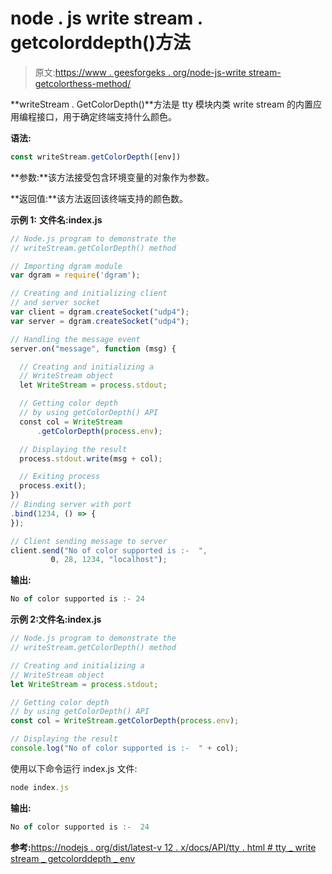 # node . js write stream . getcolorddepth()方法

> 原文:[https://www . geesforgeks . org/node-js-write stream-getcolorthess-method/](https://www.geeksforgeeks.org/node-js-writestream-getcolordepth-method/)

**writeStream . GetColorDepth()**方法是 tty 模块内类 write stream 的内置应用编程接口，用于确定终端支持什么颜色。

**语法:**

```js
const writeStream.getColorDepth([env])
```

**参数:**该方法接受包含环境变量的对象作为参数。

**返回值:**该方法返回该终端支持的颜色数。

**示例 1:** **文件名:index.js**

```js
// Node.js program to demonstrate the
// writeStream.getColorDepth() method

// Importing dgram module
var dgram = require('dgram');

// Creating and initializing client
// and server socket
var client = dgram.createSocket("udp4");
var server = dgram.createSocket("udp4");

// Handling the message event
server.on("message", function (msg) {

  // Creating and initializing a
  // WriteStream object
  let WriteStream = process.stdout;

  // Getting color depth
  // by using getColorDepth() API
  const col = WriteStream
      .getColorDepth(process.env);

  // Displaying the result
  process.stdout.write(msg + col);

  // Exiting process
  process.exit();
})
// Binding server with port
.bind(1234, () => {
});

// Client sending message to server
client.send("No of color supported is :-  ",
         0, 28, 1234, "localhost");
```

**输出:**

```js
No of color supported is :- 24
```

**示例 2:文件名:index.js**

```js
// Node.js program to demonstrate the
// writeStream.getColorDepth() method

// Creating and initializing a
// WriteStream object
let WriteStream = process.stdout;

// Getting color depth
// by using getColorDepth() API
const col = WriteStream.getColorDepth(process.env);

// Displaying the result
console.log("No of color supported is :-  " + col);
```

使用以下命令运行 index.js 文件:

```js
node index.js

```

**输出:**

```js
No of color supported is :-  24

```

**参考:**[https://nodejs . org/dist/latest-v 12 . x/docs/API/tty . html # tty _ write stream _ getcolorddepth _ env](https://nodejs.org/dist/latest-v12.x/docs/api/tty.html#tty_writestream_getcolordepth_env)